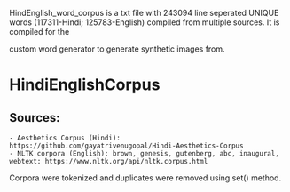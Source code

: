 HindEnglish_word_corpus is a txt file with 243094 line seperated UNIQUE words (117311-Hindi; 125783-English) compiled from multiple sources. It is compiled for the 

custom word generator to generate synthetic images from.
# HindiEnglishCorpus
  ## Sources:
    - Aesthetics Corpus (Hindi): https://github.com/gayatrivenugopal/Hindi-Aesthetics-Corpus
    - NLTK corpora (English): brown, genesis, gutenberg, abc, inaugural, webtext: https://www.nltk.org/api/nltk.corpus.html
Corpora were tokenized and duplicates were removed using set() method.
